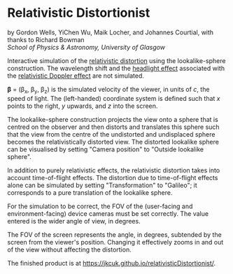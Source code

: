 # Relativistic Distortionist
by Gordon Wells, YiChen Wu, Maik Locher, and Johannes Courtial, with thanks to Richard Bowman<br>
_School of Physics & Astronomy, University of Glasgow_

Interactive simulation of the <a href="https://en.wikipedia.org/wiki/Relativistic_aberration">relativistic distortion</a> using the lookalike-sphere construction.   The wavelength shift and the <a href="https://en.wikipedia.org/wiki/Relativistic_beaming">headlight effect</a> associated with the <a href="https://en.wikipedia.org/wiki/Relativistic_Doppler_effect">relativistic Doppler effect</a> are not simulated.

**β** = (β<sub>x</sub>, β<sub>y</sub>, β<sub>z</sub>) is the simulated velocity of the viewer, in units of _c_, the speed of light. The (left-handed) coordinate system is defined such that _x_ points to the right, _y_ upwards, and _z_ into the screen.

The lookalike-sphere construction projects the view onto a sphere that is centred on the observer and then distorts and translates this sphere such that the view from the centre of the undistorted and undisplaced sphere becomes the relativistically distorted view.  The distorted lookalike sphere can be visualised by setting "Camera position" to "Outside lookalike sphere".

In addition to purely relativistic effects, the relativistic distortion takes into account time-of-flight effects.  The distortion due to time-of-flight effects alone can be simulated by setting "Transformation" to "Galileo"; it corresponds to a pure translation of the lookalike sphere.

For the simulation to be correct, the FOV of the (user-facing and environment-facing) device cameras must be set correctly. The value entered is the wider angle of view, in degrees.

The FOV of the screen represents the angle, in degrees, subtended by the screen from the viewer's position.  Changing it effectively zooms in and out of the view without affecting the distortion.

The finished product is at <href url="https://jkcuk.github.io/relativisticDistortionist/">https://jkcuk.github.io/relativisticDistortionist/</href>.
